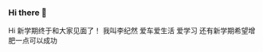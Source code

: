 ### Hi there 👋

<!--
**CIELIEL/CIELIEL** is a ✨ _special_ ✨ repository because its `README.md` (this file) appears on your GitHub profile.

Here are some ideas to get you started:

- 🔭 I’m currently working on ...
- 🌱 I’m currently learning ...
- 👯 I’m looking to collaborate on ...
- 🤔 I’m looking for help with ...
- 💬 Ask me about ...
- 📫 How to reach me: ...
- 😄 Pronouns: ...
- ⚡ Fun fact: ...
-->
Hi
新学期终于和大家见面了！
我叫李纪然
爱车爱生活
爱学习
还有新学期希望增肥一点可以成功
